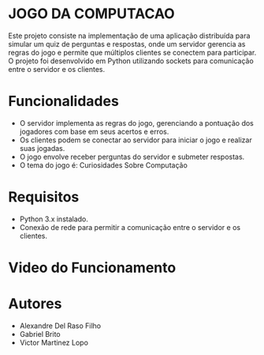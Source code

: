 # JOGO DA COMPUTACAO
Este projeto consiste na implementação de uma aplicação distribuída para simular um quiz de perguntas e respostas,
onde um servidor gerencia as regras do jogo e permite que múltiplos clientes se conectem para participar. 
O projeto foi desenvolvido em Python utilizando sockets para comunicação entre o servidor e os clientes.


# Funcionalidades
- O servidor implementa as regras do jogo, gerenciando a pontuação dos jogadores com base em seus acertos e erros.
- Os clientes podem se conectar ao servidor para iniciar o jogo e realizar suas jogadas.
- O jogo envolve receber perguntas do servidor e submeter respostas.
- O tema do jogo é: Curiosidades Sobre Computação

# Requisitos
- Python 3.x instalado.
- Conexão de rede para permitir a comunicação entre o servidor e os clientes.

# Video do Funcionamento

# Autores
- Alexandre Del Raso Filho
- Gabriel Brito
- Victor Martinez Lopo
